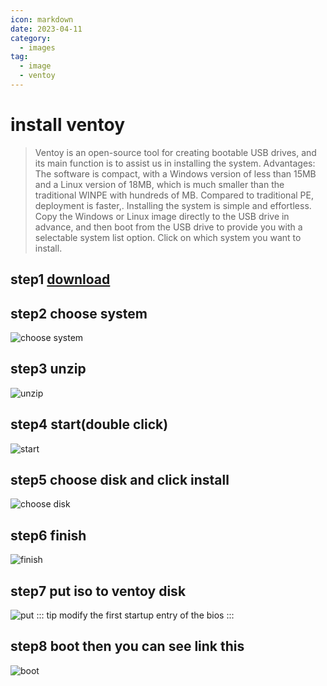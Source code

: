 ```yaml
---
icon: markdown
date: 2023-04-11
category: 
  - images
tag:
  - image
  - ventoy
---
```

# install ventoy
> Ventoy is an open-source tool for creating bootable USB drives, and its main function is to assist us in installing the system. Advantages: The software is compact, with a Windows version of less than 15MB and a Linux version of 18MB, which is much smaller than the traditional WINPE with hundreds of MB. Compared to traditional PE, deployment is faster,. Installing the system is simple and effortless. Copy the Windows or Linux image directly to the USB drive in advance, and then boot from the USB drive to provide you with a selectable system list option. Click on which system you want to install.
## step1 [download](https://www.ventoy.net/cn/download.html)
## step2 choose system
![choose system](http://img.brinish.eu.org:5205/images/2023/04/12/80cd23b9a5a91956ea5ac9eee931d0f7.png)
## step3 unzip
![unzip](http://img.brinish.eu.org:5205/images/2023/04/12/99153d7e2a0ddc8fc7de33a2b80a8124.png)
## step4 start(double click)
![start](http://img.brinish.eu.org:5205/images/2023/04/12/99153d7e2a0ddc8fc7de33a2b80a8124.png)
## step5 choose disk and click install
![choose disk](http://img.brinish.eu.org:5205/images/2023/04/12/7ffa3e4ffb6070bc9f21b0ab46e9c009.png)
## step6 finish
![finish](http://img.brinish.eu.org:5205/images/2023/04/12/fc5db841706291e52f209f84f52488ae.png)
## step7 put iso to ventoy disk
![put](http://img.brinish.eu.org:5205/images/2023/04/12/64c774a8bf1dce182bc6fb3317668afd.png)
::: tip
modify the first startup entry of the bios
:::
## step8 boot then you can see link this
![boot](http://img.brinish.eu.org:5205/images/2023/04/12/3b679d32b7eb6c321d0c88f83961e132.png)